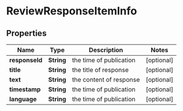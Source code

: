 # ReviewResponseItemInfo


## Properties

| Name | Type | Description | Notes |
|------------ | ------------- | ------------- | -------------|
**responseId** | **String** | the time of publication |[optional]|
**title** | **String** | the title of response |[optional]|
**text** | **String** | the content of response |[optional]|
**timestamp** | **String** | the time of publication |[optional]|
**language** | **String** | the time of publication |[optional]|